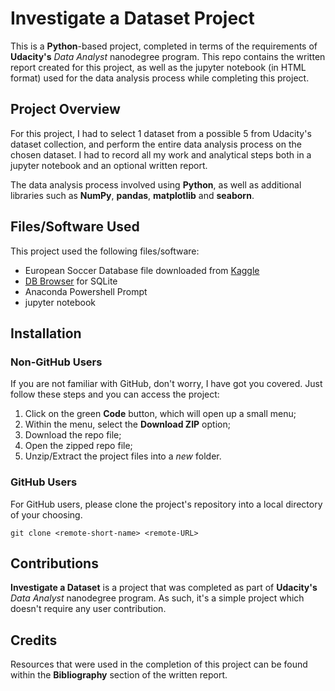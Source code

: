 # Investigate a Dataset Project

This is a **Python**-based project, completed in terms of the requirements of
**Udacity's** _Data Analyst_ nanodegree program. This repo contains the written
report created for this project, as well as the jupyter notebook (in HTML format)
used for the data analysis process while completing this project.

## Project Overview

For this project, I had to select 1 dataset from a possible 5 from Udacity's
dataset collection, and perform the entire data analysis process on the chosen
dataset. I had to record all my work and analytical steps both in a jupyter
notebook and an optional written report.

The data analysis process involved using **Python**, as well as additional libraries
such as **NumPy**, **pandas**, **matplotlib** and **seaborn**.

## Files/Software Used

This project used the following files/software:

- European Soccer Database file downloaded from [Kaggle](https://www.kaggle.com/hugomathien/soccer)
- [DB Browser](https://sqlitebrowser.org/) for SQLite
- Anaconda Powershell Prompt
- jupyter notebook

## Installation
### Non-GitHub Users
If you are not familiar with GitHub, don't worry, I have got you covered. Just
follow these steps and you can access the project:

1.  Click on the green **Code** button, which will open up a small menu;
2.  Within the menu, select the **Download ZIP** option;
3.  Download the repo file;
4.  Open the zipped repo file;
5.  Unzip/Extract the project files into a _new_ folder.

### GitHub Users
For GitHub users, please clone the project's repository into a local directory
of your choosing.
```
git clone <remote-short-name> <remote-URL>
```

## Contributions
**Investigate a Dataset** is a project that was completed as part of **Udacity's**
_Data Analyst_ nanodegree program. As such, it's a simple project which doesn't
require any user contribution.

## Credits
Resources that were used in the completion of this project can be found within
the **Bibliography** section of the written report.

